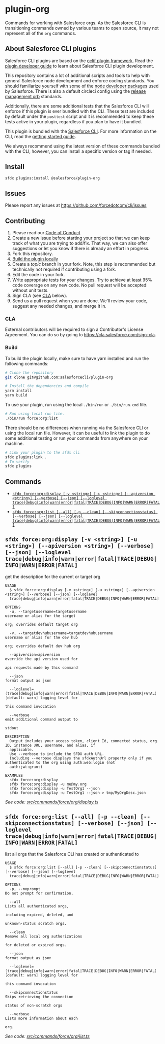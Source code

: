 # plugin-org

Commands for working with Salesforce orgs. As the Salesforce CLI is transitioning commands owned by various teams to open source, it may not represent all of the `org` commands.

## About Salesforce CLI plugins

Salesforce CLI plugins are based on the [oclif plugin framework](<(https://oclif.io/docs/introduction.html)>). Read the [plugin developer guide](https://developer.salesforce.com/docs/atlas.en-us.sfdx_cli_plugins.meta/sfdx_cli_plugins/cli_plugins_architecture_sf_cli.htm) to learn about Salesforce CLI plugin development.

This repository contains a lot of additional scripts and tools to help with general Salesforce node development and enforce coding standards. You should familiarize yourself with some of the [node developer packages](https://github.com/forcedotcom/sfdx-dev-packages/) used by Salesforce. There is also a default circleci config using the [release management orb](https://github.com/forcedotcom/npm-release-management-orb) standards.

Additionally, there are some additional tests that the Salesforce CLI will enforce if this plugin is ever bundled with the CLI. These test are included by default under the `posttest` script and it is recommended to keep these tests active in your plugin, regardless if you plan to have it bundled.

This plugin is bundled with the [Salesforce CLI](https://developer.salesforce.com/tools/sfdxcli). For more information on the CLI, read the [getting started guide](https://developer.salesforce.com/docs/atlas.en-us.sfdx_setup.meta/sfdx_setup/sfdx_setup_intro.htm).

We always recommend using the latest version of these commands bundled with the CLI, however, you can install a specific version or tag if needed.

## Install

```bash
sfdx plugins:install @salesforce/plugin-org
```

## Issues

Please report any issues at <https://github.com/forcedotcom/cli/issues>

## Contributing

1. Please read our [Code of Conduct](CODE_OF_CONDUCT.md)
2. Create a new issue before starting your project so that we can keep track of
   what you are trying to add/fix. That way, we can also offer suggestions or
   let you know if there is already an effort in progress.
3. Fork this repository.
4. [Build the plugin locally](#build)
5. Create a _topic_ branch in your fork. Note, this step is recommended but technically not required if contributing using a fork.
6. Edit the code in your fork.
7. Write appropriate tests for your changes. Try to achieve at least 95% code coverage on any new code. No pull request will be accepted without unit tests.
8. Sign CLA (see [CLA](#cla) below).
9. Send us a pull request when you are done. We'll review your code, suggest any needed changes, and merge it in.

### CLA

External contributors will be required to sign a Contributor's License
Agreement. You can do so by going to <https://cla.salesforce.com/sign-cla>.

### Build

To build the plugin locally, make sure to have yarn installed and run the following commands:

```bash
# Clone the repository
git clone git@github.com:salesforcecli/plugin-org

# Install the dependencies and compile
yarn install
yarn build
```

To use your plugin, run using the local `./bin/run` or `./bin/run.cmd` file.

```bash
# Run using local run file.
./bin/run force:org:list
```

There should be no differences when running via the Salesforce CLI or using the local run file. However, it can be useful to link the plugin to do some additional testing or run your commands from anywhere on your machine.

```bash
# Link your plugin to the sfdx cli
sfdx plugins:link .
# To verify
sfdx plugins
```

## Commands

<!-- commands -->

- [`sfdx force:org:display [-v <string>] [-u <string>] [--apiversion <string>] [--verbose] [--json] [--loglevel trace|debug|info|warn|error|fatal|TRACE|DEBUG|INFO|WARN|ERROR|FATAL]`](#sfdx-forceorgdisplay--v-string--u-string---apiversion-string---verbose---json---loglevel-tracedebuginfowarnerrorfataltracedebuginfowarnerrorfatal)
- [`sfdx force:org:list [--all] [-p --clean] [--skipconnectionstatus] [--verbose] [--json] [--loglevel trace|debug|info|warn|error|fatal|TRACE|DEBUG|INFO|WARN|ERROR|FATAL]`](#sfdx-forceorglist---all--p---clean---skipconnectionstatus---verbose---json---loglevel-tracedebuginfowarnerrorfataltracedebuginfowarnerrorfatal)

## `sfdx force:org:display [-v <string>] [-u <string>] [--apiversion <string>] [--verbose] [--json] [--loglevel trace|debug|info|warn|error|fatal|TRACE|DEBUG|INFO|WARN|ERROR|FATAL]`

get the description for the current or target org.

```
USAGE
  $ sfdx force:org:display [-v <string>] [-u <string>] [--apiversion <string>] [--verbose] [--json] [--loglevel
  trace|debug|info|warn|error|fatal|TRACE|DEBUG|INFO|WARN|ERROR|FATAL]

OPTIONS
  -u, --targetusername=targetusername                                               username or alias for the target
                                                                                    org; overrides default target org

  -v, --targetdevhubusername=targetdevhubusername                                   username or alias for the dev hub
                                                                                    org; overrides default dev hub org

  --apiversion=apiversion                                                           override the api version used for
                                                                                    api requests made by this command

  --json                                                                            format output as json

  --loglevel=(trace|debug|info|warn|error|fatal|TRACE|DEBUG|INFO|WARN|ERROR|FATAL)  [default: warn] logging level for
                                                                                    this command invocation

  --verbose                                                                         emit additional command output to
                                                                                    stdout

DESCRIPTION
  Output includes your access token, client Id, connected status, org ID, instance URL, username, and alias, if
  applicable.
  Use --verbose to include the SFDX auth URL.
  Including --verbose displays the sfdxAuthUrl property only if you authenticated to the org using auth:web:login (not
  auth:jwt:grant)

EXAMPLES
  sfdx force:org:display
  sfdx force:org:display -u me@my.org
  sfdx force:org:display -u TestOrg1 --json
  sfdx force:org:display -u TestOrg1 --json > tmp/MyOrgDesc.json
```

_See code: [src/commands/force/org/display.ts](https://github.com/salesforcecli/plugin-org/blob/v1.1.1/src/commands/force/org/display.ts)_

## `sfdx force:org:list [--all] [-p --clean] [--skipconnectionstatus] [--verbose] [--json] [--loglevel trace|debug|info|warn|error|fatal|TRACE|DEBUG|INFO|WARN|ERROR|FATAL]`

list all orgs that the Salesforce CLI has created or authenticated to

```
USAGE
  $ sfdx force:org:list [--all] [-p --clean] [--skipconnectionstatus] [--verbose] [--json] [--loglevel
  trace|debug|info|warn|error|fatal|TRACE|DEBUG|INFO|WARN|ERROR|FATAL]

OPTIONS
  -p, --noprompt                                                                    Do not prompt for confirmation.

  --all                                                                             Lists all authenticated orgs,
                                                                                    including expired, deleted, and
                                                                                    unknown-status scratch orgs.

  --clean                                                                           Remove all local org authorizations
                                                                                    for deleted or expired orgs.

  --json                                                                            format output as json

  --loglevel=(trace|debug|info|warn|error|fatal|TRACE|DEBUG|INFO|WARN|ERROR|FATAL)  [default: warn] logging level for
                                                                                    this command invocation

  --skipconnectionstatus                                                            Skips retrieving the connection
                                                                                    status of non-scratch orgs

  --verbose                                                                         Lists more information about each
                                                                                    org.
```

_See code: [src/commands/force/org/list.ts](https://github.com/salesforcecli/plugin-org/blob/v1.1.1/src/commands/force/org/list.ts)_

<!-- commandsstop -->
